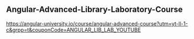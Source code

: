 ## Angular-Advanced-Library-Laboratory-Course

https://angular-university.io/course/angular-advanced-course?utm=yt-ll-1-c&grpp=t&couponCode=ANGULAR_LIB_LAB_YOUTUBE
